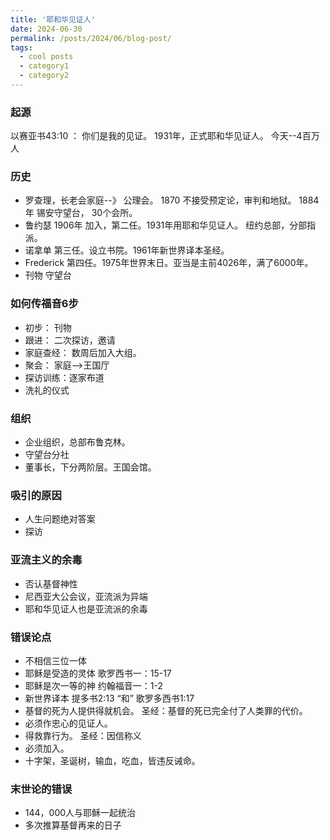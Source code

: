 ```yaml
---
title: '耶和华见证人'
date: 2024-06-30
permalink: /posts/2024/06/blog-post/
tags:
  - cool posts
  - category1
  - category2
---
```


### 起源
以赛亚书43:10 ： 你们是我的见证。
1931年，正式耶和华见证人。 今天--4百万人

### 历史
* 罗查理，长老会家庭--》 公理会。
1870 不接受预定论，审判和地狱。
1884年 锡安守望台， 30个会所。
* 鲁约瑟
1906年 加入，第二任。1931年用耶和华见证人。
纽约总部，分部指派。
* 诺拿单
第三任。设立书院。1961年新世界译本圣经。
* Frederick
第四任。1975年世界末日。亚当是主前4026年，满了6000年。
* 刊物
守望台

### 如何传福音6步
* 初步： 刊物
* 跟进： 二次探访，邀请
* 家庭查经： 数周后加入大组。
* 聚会： 家庭-->王国厅
* 探访训练：逐家布道
* 洗礼的仪式

### 组织
* 企业组织，总部布鲁克林。
* 守望台分社
* 董事长，下分两阶层。王国会馆。

### 吸引的原因
* 人生问题绝对答案
* 探访

### 亚流主义的余毒
* 否认基督神性
* 尼西亚大公会议，亚流派为异端
* 耶和华见证人也是亚流派的余毒

### 错误论点
* 不相信三位一体
* 耶稣是受造的灵体
歌罗西书一：15-17
* 耶稣是次一等的神
约翰福音一：1-2
* 新世界译本
提多书2:13  “和”
歌罗多西书1:17 
* 基督的死为人提供得就机会。 圣经：基督的死已完全付了人类罪的代价。
* 必须作忠心的见证人。 
* 得救靠行为。 圣经：因信称义
* 必须加入。
* 十字架，圣诞树，输血，吃血，皆违反诫命。
### 末世论的错误
* 144，000人与耶稣一起统治
* 多次推算基督再来的日子
